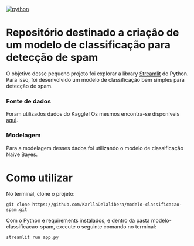 [![python](https://img.shields.io/badge/python-3.8-blue.svg)](https://www.python.org/)

# Repositório destinado a criação de um modelo de classificação para detecção de spam

O objetivo desse pequeno projeto foi explorar a library [Streamlit](https://www.streamlit.io/) do Python. Para isso, foi desenvolvido um modelo de classificação bem simples para detecção de spam.

### Fonte de dados

Foram utilizados dados do Kaggle! Os mesmos encontra-se disponíveis [aqui](https://www.kaggle.com/team-ai/spam-text-message-classification).

### Modelagem

Para a modelagem desses dados foi utilizando o modelo de classificação Naive Bayes.

# Como utilizar

No terminal, clone o projeto:

```
git clone https://github.com/KarllaDelalibera/modelo-classificacao-spam.git
```

Com o Python e requirements instalados, e dentro da pasta modelo-classificacao-spam, execute o seguinte comando no terminal:

```
streamlit run app.py
```
